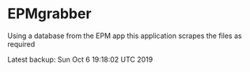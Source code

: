 # EPMgrabber
Using a database from the EPM app this application scrapes the files as required


Latest backup: Sun Oct 6 19:18:02 UTC 2019
